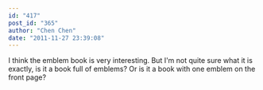 ```yaml
---
id: "417"
post_id: "365"
author: "Chen Chen"
date: "2011-11-27 23:39:08"
---
```

I think the emblem book is very interesting. But I'm not quite sure what it is exactly, is it a book full of emblems? Or is it a book with one emblem on the front page?

